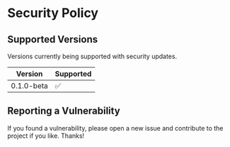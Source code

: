 # Security Policy

## Supported Versions

Versions currently being supported with security updates.

| Version    | Supported          |
| ---------- | ------------------ |
| 0.1.0-beta | :white_check_mark: |

## Reporting a Vulnerability

If you found a vulnerability, please open a new issue and contribute to the project if you like. Thanks!
